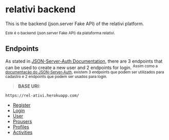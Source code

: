 # relativi backend</br>

This is the backend (json.server Fake API) of the relativi platform.

<sup>Este é o backend (json.server Fake API) da plataforma relativi.</sup>


## Endpoints
As stated in [JSON-Server-Auth Documentation](https://www.npmjs.com/package/json-server-auth), there are 3 endpoints that can be used to create a new user and 2 endpoints for login.
<sup>Assim como a [documentação do JSON-Server-Auth](https://www.npmjs.com/package/json-server-auth), existem 3 endpoints que podem ser utilizados para cadastro e 2 endpoints que podem ser usados para login.</sup>


> **BASE URI:** 

```https://rel-ativi.herokuapp.com/```

- [Register](#Register)
- [Login](#Login)
- [User](#User)
- [Prousers](#Prousers)
- [Profiles](#Profiles)
- [Activities](#activities)
